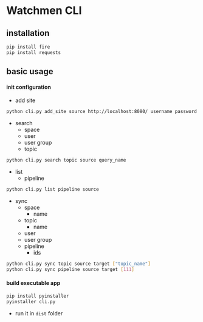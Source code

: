 # Watchmen CLI

## installation

```bash
pip install fire 
pip install requests
```

## basic usage

#### init configuration

- add site

```bash
python cli.py add_site source http://localhost:8080/ username password 
```

- search
    - space
    - user
    - user group
    - topic

```bash
python cli.py search topic source query_name
```

- list
    - pipeline

```bash
python cli.py list pipeline source 
```

- sync
    - space
        - name
    - topic
        - name
    - user
    - user group
    - pipeline
        - ids

```bash
python cli.py sync topic source target ["topic_name"]
python cli.py sync pipeline source target [111]
```

#### build executable app

```bash
pip install pyinstaller
pyinstaller cli.py
```

- run it in ``dist`` folder 
